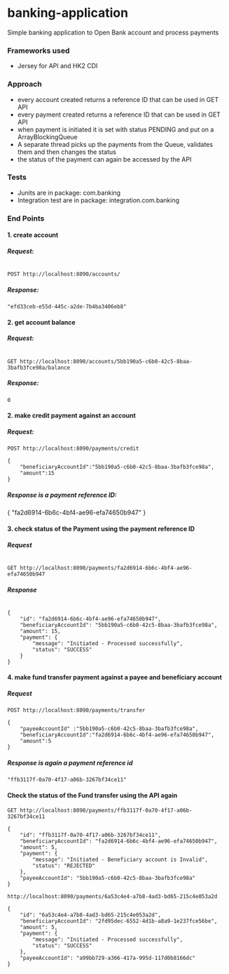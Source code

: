 # banking-application
Simple banking application to Open Bank account and process payments

### Frameworks used
- Jersey for API and HK2 CDI

### Approach
- every account created returns a reference ID that can be used in GET API
- every payment created returns a reference ID that can be used in GET API
- when payment is initiated it is set with status PENDING and put on a ArrayBlockingQueue
- A separate thread picks up the payments from the Queue, validates them and then changes the status
- the status of the payment can again be accessed by the API

### Tests
- Junits are in package: com.banking
- Integration test are in package: integration.com.banking

### End Points

#### 1. create account

##### Request:
```text

POST http://localhost:8090/accounts/

```
##### Response:

```text
"efd33ceb-e55d-445c-a2de-7b4ba3406eb8"
```

#### 2. get account balance

##### Request:
```text

GET http://localhost:8090/accounts/5bb190a5-c6b0-42c5-8baa-3bafb3fce98a/balance

```
##### Response:

```text
0
```

#### 2. make credit payment against an account

##### Request:

```text
POST http://localhost:8090/payments/credit

{
	"beneficiaryAccountId":"5bb190a5-c6b0-42c5-8baa-3bafb3fce98a",
	"amount":15
}
```
##### Response is a payment reference ID:
{
"fa2d6914-6b6c-4bf4-ae96-efa74650b947"
}


#### 3. check status of the Payment using the payment reference ID

##### Request
```text

GET http://localhost:8090/payments/fa2d6914-6b6c-4bf4-ae96-efa74650b947
```
##### Response
```text

{
    "id": "fa2d6914-6b6c-4bf4-ae96-efa74650b947",
    "beneficiaryAccountId": "5bb190a5-c6b0-42c5-8baa-3bafb3fce98a",
    "amount": 15,
    "payment": {
        "message": "Initiated - Processed successfully",
        "status": "SUCCESS"
    }
}
```

#### 4. make fund transfer payment against a payee and beneficiary account

##### Request
```text
POST http://localhost:8090/payments/transfer

{
	"payeeAccountId" :"5bb190a5-c6b0-42c5-8baa-3bafb3fce98a",
	"beneficiaryAccountId":"fa2d6914-6b6c-4bf4-ae96-efa74650b947",
	"amount":5
}
```

##### Response is again a payment reference id
```text
"ffb3117f-0a70-4f17-a06b-3267bf34ce11"
```

#### Check the status of the Fund transfer using the API again

```text
GET http://localhost:8090/payments/ffb3117f-0a70-4f17-a06b-3267bf34ce11

{
    "id": "ffb3117f-0a70-4f17-a06b-3267bf34ce11",
    "beneficiaryAccountId": "fa2d6914-6b6c-4bf4-ae96-efa74650b947",
    "amount": 5,
    "payment": {
        "message": "Initiated - Beneficiary account is Invalid",
        "status": "REJECTED"
    },
    "payeeAccountId": "5bb190a5-c6b0-42c5-8baa-3bafb3fce98a"
}

http://localhost:8090/payments/6a53c4e4-a7b8-4ad3-bd65-215c4e053a2d

{
    "id": "6a53c4e4-a7b8-4ad3-bd65-215c4e053a2d",
    "beneficiaryAccountId": "2fd95dec-6552-4d1b-a8a9-1e237fce56be",
    "amount": 5,
    "payment": {
        "message": "Initiated - Processed successfully",
        "status": "SUCCESS"
    },
    "payeeAccountId": "a99bb729-a366-417a-995d-117d0b8166dc"
}
```